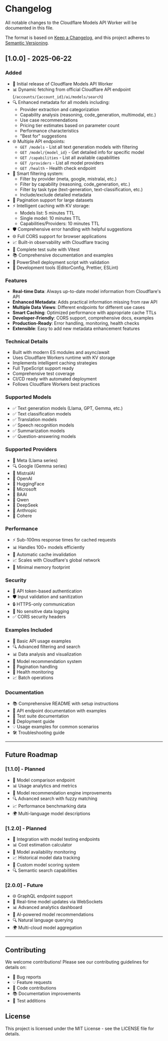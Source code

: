 # Changelog

All notable changes to the Cloudflare Models API Worker will be documented in this file.

The format is based on [Keep a Changelog](https://keepachangelog.com/en/1.0.0/),
and this project adheres to [Semantic Versioning](https://semver.org/spec/v2.0.0.html).

## [1.0.0] - 2025-06-22

### Added
- 🚀 Initial release of Cloudflare Models API Worker
- 📊 Dynamic fetching from official Cloudflare API endpoint (`/accounts/{account_id}/ai/models/search`)
- 🔍 Enhanced metadata for all models including:
  - Provider extraction and categorization
  - Capability analysis (reasoning, code_generation, multimodal, etc.)
  - Use case recommendations
  - Pricing tier estimates based on parameter count
  - Performance characteristics
  - "Best for" suggestions
- 🌐 Multiple API endpoints:
  - `GET /models` - List all text generation models with filtering
  - `GET /model/{model_id}` - Get detailed info for specific model
  - `GET /capabilities` - List all available capabilities
  - `GET /providers` - List all model providers
  - `GET /health` - Health check endpoint
- 🎯 Smart filtering system:
  - Filter by provider (meta, google, mistralai, etc.)
  - Filter by capability (reasoning, code_generation, etc.)
  - Filter by task type (text-generation, text-classification, etc.)
  - Include/exclude detailed metadata
- 📄 Pagination support for large datasets
- ⚡ Intelligent caching with KV storage:
  - Models list: 5 minutes TTL
  - Single model: 10 minutes TTL
  - Capabilities/Providers: 10 minutes TTL
- 🛡️ Comprehensive error handling with helpful suggestions
- 🌐 Full CORS support for browser applications
- 📈 Built-in observability with Cloudflare tracing
- 🧪 Complete test suite with Vitest
- 📚 Comprehensive documentation and examples
- 🚀 PowerShell deployment script with validation
- 🔧 Development tools (EditorConfig, Prettier, ESLint)

### Features
- **Real-time Data**: Always up-to-date model information from Cloudflare's API
- **Enhanced Metadata**: Adds practical information missing from raw API
- **Multiple Data Views**: Different endpoints for different use cases
- **Smart Caching**: Optimized performance with appropriate cache TTLs
- **Developer-Friendly**: CORS support, comprehensive docs, examples
- **Production-Ready**: Error handling, monitoring, health checks
- **Extensible**: Easy to add new metadata enhancement features

### Technical Details
- Built with modern ES modules and async/await
- Uses Cloudflare Workers runtime with KV storage
- Implements intelligent caching strategies
- Full TypeScript support ready
- Comprehensive test coverage
- CI/CD ready with automated deployment
- Follows Cloudflare Workers best practices

### Supported Models
- ✅ Text generation models (Llama, GPT, Gemma, etc.)
- ✅ Text classification models
- ✅ Translation models
- ✅ Speech recognition models
- ✅ Summarization models
- ✅ Question-answering models

### Supported Providers
- 🦾 Meta (Llama series)
- 🔍 Google (Gemma series)
- 🧠 MistralAI
- 🌟 OpenAI
- 🤗 HuggingFace
- 🔬 Microsoft
- 🏢 BAAI
- 🎯 Qwen
- 🚀 DeepSeek
- 💬 Anthropic
- 🔗 Cohere

### Performance
- ⚡ Sub-100ms response times for cached requests
- 📊 Handles 100+ models efficiently
- 🔄 Automatic cache invalidation
- 📈 Scales with Cloudflare's global network
- 💾 Minimal memory footprint

### Security
- 🔐 API token-based authentication
- 🛡️ Input validation and sanitization
- 🔒 HTTPS-only communication
- 🚫 No sensitive data logging
- ✅ CORS security headers

### Examples Included
- 📖 Basic API usage examples
- 🔍 Advanced filtering and search
- 📊 Data analysis and visualization
- 🤖 Model recommendation system
- 📄 Pagination handling
- 🏥 Health monitoring
- 📈 Batch operations

### Documentation
- 📚 Comprehensive README with setup instructions
- 🔧 API endpoint documentation with examples
- 🧪 Test suite documentation
- 🚀 Deployment guide
- 💡 Usage examples for common scenarios
- 🛠️ Troubleshooting guide

---

## Future Roadmap

### [1.1.0] - Planned
- 🔄 Model comparison endpoint
- 📊 Usage analytics and metrics
- 🎯 Model recommendation engine improvements
- 🔍 Advanced search with fuzzy matching
- 📈 Performance benchmarking data
- 🌍 Multi-language model descriptions

### [1.2.0] - Planned
- 🤖 Integration with model testing endpoints
- 📊 Cost estimation calculator
- 🔄 Model availability monitoring
- 📈 Historical model data tracking
- 🎯 Custom model scoring system
- 🔍 Semantic search capabilities

### [2.0.0] - Future
- 🌐 GraphQL endpoint support
- 🔄 Real-time model updates via WebSockets
- 📊 Advanced analytics dashboard
- 🤖 AI-powered model recommendations
- 🔍 Natural language querying
- 🌍 Multi-cloud model aggregation

---

## Contributing

We welcome contributions! Please see our contributing guidelines for details on:
- 🐛 Bug reports
- 💡 Feature requests
- 🔧 Code contributions
- 📚 Documentation improvements
- 🧪 Test additions

## License

This project is licensed under the MIT License - see the LICENSE file for details.
